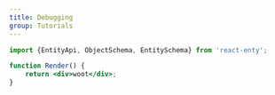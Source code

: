 ```yaml
---
title: Debugging
group: Tutorials
---
```


```jsx live=true
import {EntityApi, ObjectSchema, EntitySchema} from 'react-enty';

function Render() {
    return <div>woot</div>;
}

```
